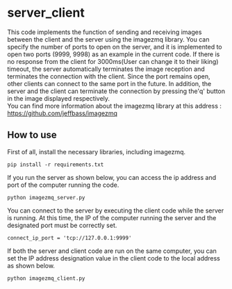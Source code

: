 # server_client
This code implements the function of sending and receiving images between the client and the server using the imagezmq library. 
You can specify the number of ports to open on the server, and it is implemented to open two ports (9999, 9998) as an example in the current code. 
If there is no response from the client for 3000ms(User can change it to their liking) timeout, 
the server automatically terminates the image reception and terminates the connection with the client.
Since the port remains open, other clients can connect to the same port in the future.
In addition, the server and the client can terminate the connection by pressing the'q' button in the image displayed respectively.    
You can find more information about the imagezmq library at this address : https://github.com/jeffbass/imagezmq

  
How to use
---------------------------------------------------
First of all, install the necessary libraries, including imagezmq.  
  
    pip install -r requirements.txt  
    
If you run the server as shown below, you can access the ip address and port of the computer running the code.

    python imagezmq_server.py   
    
You can connect to the server by executing the client code while the server is running. 
At this time, the IP of the computer running the server and the designated port must be correctly set.  

    connect_ip_port = 'tcp://127.0.0.1:9999'  
    
If both the server and client code are run on the same computer, you can set the IP address designation value in the client code to the local address as shown below.  

    python imagezmq_client.py   
    

